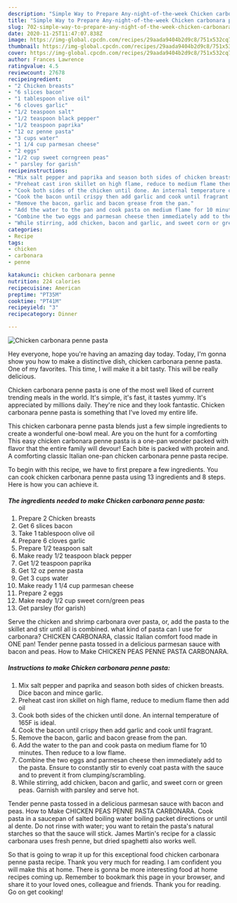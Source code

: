 ```yaml
---
description: "Simple Way to Prepare Any-night-of-the-week Chicken carbonara penne pasta"
title: "Simple Way to Prepare Any-night-of-the-week Chicken carbonara penne pasta"
slug: 702-simple-way-to-prepare-any-night-of-the-week-chicken-carbonara-penne-pasta
date: 2020-11-25T11:47:07.838Z
image: https://img-global.cpcdn.com/recipes/29aada9404b2d9c8/751x532cq70/chicken-carbonara-penne-pasta-recipe-main-photo.jpg
thumbnail: https://img-global.cpcdn.com/recipes/29aada9404b2d9c8/751x532cq70/chicken-carbonara-penne-pasta-recipe-main-photo.jpg
cover: https://img-global.cpcdn.com/recipes/29aada9404b2d9c8/751x532cq70/chicken-carbonara-penne-pasta-recipe-main-photo.jpg
author: Frances Lawrence
ratingvalue: 4.5
reviewcount: 27678
recipeingredient:
- "2 Chicken breasts"
- "6 slices bacon"
- "1 tablespoon olive oil"
- "6 cloves garlic"
- "1/2 teaspoon salt"
- "1/2 teaspoon black pepper"
- "1/2 teaspoon paprika"
- "12 oz penne pasta"
- "3 cups water"
- "1 1/4 cup parmesan cheese"
- "2 eggs"
- "1/2 cup sweet corngreen peas"
- " parsley for garish"
recipeinstructions:
- "Mix salt pepper and paprika and season both sides of chicken breasts. Dice bacon and mince garlic."
- "Preheat cast iron skillet on high flame, reduce to medium flame then add oil"
- "Cook both sides of the chicken until done. An internal temperature of 165F is ideal."
- "Cook the bacon until crispy then add garlic and cook until fragrant."
- "Remove the bacon, garlic and bacon grease from the pan."
- "Add the water to the pan and cook pasta on medium flame for 10 minutes. Then reduce to a low flame."
- "Combine the two eggs and parmesan cheese then immediately add to the pasta. Ensure to constantly stir to evenly coat pasta with the sauce and to prevent it from clumping/scrambling."
- "While stirring, add chicken, bacon and garlic, and sweet corn or green peas. Garnish with parsley and serve hot."
categories:
- Recipe
tags:
- chicken
- carbonara
- penne

katakunci: chicken carbonara penne 
nutrition: 224 calories
recipecuisine: American
preptime: "PT35M"
cooktime: "PT41M"
recipeyield: "3"
recipecategory: Dinner

---
```



![Chicken carbonara penne pasta](https://img-global.cpcdn.com/recipes/29aada9404b2d9c8/751x532cq70/chicken-carbonara-penne-pasta-recipe-main-photo.jpg)

Hey everyone, hope you're having an amazing day today. Today, I'm gonna show you how to make a distinctive dish, chicken carbonara penne pasta. One of my favorites. This time, I will make it a bit tasty. This will be really delicious.

Chicken carbonara penne pasta is one of the most well liked of current trending meals in the world. It's simple, it's fast, it tastes yummy. It's appreciated by millions daily. They're nice and they look fantastic. Chicken carbonara penne pasta is something that I've loved my entire life.

This chicken carbonara penne pasta blends just a few simple ingredients to create a wonderful one-bowl meal. Are you on the hunt for a comforting This easy chicken carbonara penne pasta is a one-pan wonder packed with flavor that the entire family will devour! Each bite is packed with protein and. A comforting classic Italian one-pan chicken carbonara penne pasta recipe.


To begin with this recipe, we have to first prepare a few ingredients. You can cook chicken carbonara penne pasta using 13 ingredients and 8 steps. Here is how you can achieve it.

<!--inarticleads1-->

##### The ingredients needed to make Chicken carbonara penne pasta:

1. Prepare 2 Chicken breasts
1. Get 6 slices bacon
1. Take 1 tablespoon olive oil
1. Prepare 6 cloves garlic
1. Prepare 1/2 teaspoon salt
1. Make ready 1/2 teaspoon black pepper
1. Get 1/2 teaspoon paprika
1. Get 12 oz penne pasta
1. Get 3 cups water
1. Make ready 1 1/4 cup parmesan cheese
1. Prepare 2 eggs
1. Make ready 1/2 cup sweet corn/green peas
1. Get  parsley (for garish)


Serve the chicken and shrimp carbonara over pasta, or, add the pasta to the skillet and stir until all is combined. what kind of pasta can I use for carbonara? CHICKEN CARBONARA, classic Italian comfort food made in ONE pan! Tender penne pasta tossed in a delicious parmesan sauce with bacon and peas. How to Make CHICKEN PEAS PENNE PASTA CARBONARA. 

<!--inarticleads2-->

##### Instructions to make Chicken carbonara penne pasta:

1. Mix salt pepper and paprika and season both sides of chicken breasts. Dice bacon and mince garlic.
1. Preheat cast iron skillet on high flame, reduce to medium flame then add oil
1. Cook both sides of the chicken until done. An internal temperature of 165F is ideal.
1. Cook the bacon until crispy then add garlic and cook until fragrant.
1. Remove the bacon, garlic and bacon grease from the pan.
1. Add the water to the pan and cook pasta on medium flame for 10 minutes. Then reduce to a low flame.
1. Combine the two eggs and parmesan cheese then immediately add to the pasta. Ensure to constantly stir to evenly coat pasta with the sauce and to prevent it from clumping/scrambling.
1. While stirring, add chicken, bacon and garlic, and sweet corn or green peas. Garnish with parsley and serve hot.


Tender penne pasta tossed in a delicious parmesan sauce with bacon and peas. How to Make CHICKEN PEAS PENNE PASTA CARBONARA. Cook pasta in a saucepan of salted boiling water boiling packet directions or until al dente. Do not rinse with water; you want to retain the pasta&#39;s natural starches so that the sauce will stick. James Martin&#39;s recipe for a classic carbonara uses fresh penne, but dried spaghetti also works well. 

So that is going to wrap it up for this exceptional food chicken carbonara penne pasta recipe. Thank you very much for reading. I am confident you will make this at home. There is gonna be more interesting food at home recipes coming up. Remember to bookmark this page in your browser, and share it to your loved ones, colleague and friends. Thank you for reading. Go on get cooking!
